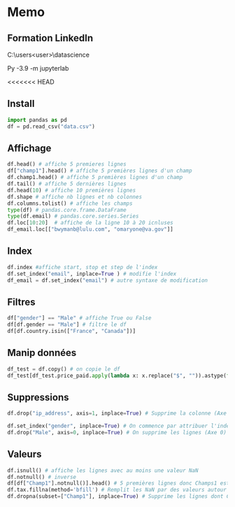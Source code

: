 # Memo

## Formation LinkedIn

C:\users\<user>\datascience

Py -3.9 -m jupyterlab

<<<<<<< HEAD

## Install

```python
import pandas as pd
df = pd.read_csv("data.csv")

```

## Affichage

```python
df.head() # affiche 5 premieres lignes
df["champ1"].head() # affiche 5 premières lignes d'un champ
df.champ1.head() # affiche 5 premières lignes d'un champ
df.tail() # affiche 5 dernières lignes
df.head(10) # affiche 10 premières lignes
df.shape # affiche nb lignes et nb colonnes
df.columns.tolist() # affiche les champs
type(df) # pandas.core.frame.DataFrame
type(df.email) # pandas.core.series.Series
df.loc[10:20]  # affiche de la ligne 10 à 20 icnluses
df_email.loc[["bwymanb@lulu.com", "omaryone@va.gov"]]
```

## Index

```python
df.index #affiche start, stop et step de l'index
df.set_index("email", inplace=True ) # modifie l'index
df_email = df.set_index("email") # autre syntaxe de modification
```

## Filtres

```python
df["gender"] == "Male" # affiche True ou False
df[df.gender == "Male"] # filtre le df
df[df.country.isin(["France", "Canada"])]

```

## Manip données

```python
df_test = df.copy() # on copie le df
df_test[df_test.price_paid.apply(lambda x: x.replace("$", "")).astype(float) >= 5] # on filtre si price_paid > 5, en enlevant $
```

## Suppressions

```python
df.drop("ip_address", axis=1, inplace=True) # Supprime la colonne (Axe 1)

df.set_index("gender", inplace=True) # On commence par attribuer l'index
df.drop("Male", axis=0, inplace=True) # On supprime les lignes (Axe 0) selon valeur de l'index
```

## Valeurs

```python
df.isnull() # affiche les lignes avec au moins une valeur NaN
df.notnull() # inverse
df[df["Champ1"].notnull()].head() # 5 premières lignes donc Champs1 est pas NaN
df.tax.fillna(method='bfill') # Remplit les NaN par des valeurs autour
df.dropna(subset=["Champ1"], inplace=True) # Supprime les lignes dont Champ1 est NaN
```
